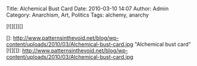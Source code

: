 Title: Alchemical Bust Card
Date: 2010-03-10 14:07
Author: Admin
Category: Anarchism, Art, Politics
Tags: alchemy, anarchy

[![][]][]

  []: http://www.patternsinthevoid.net/blog/wp-content/uploads/2010/03/Alchemical-bust-card.jpg
    "Alchemical bust card"
  [![][]]: http://www.patternsinthevoid.net/blog/wp-content/uploads/2010/03/Alchemical-bust-card.jpg
